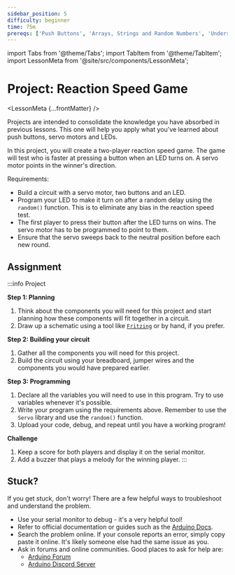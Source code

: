 ```yaml
---
sidebar_position: 5
difficulty: beginner
time: 75m
prereqs: ['Push Buttons', 'Arrays, Strings and Random Numbers', 'Understanding Servo Motors']
---
```


import Tabs from '@theme/Tabs';
import TabItem from '@theme/TabItem';
import LessonMeta from '@site/src/components/LessonMeta';

# Project: Reaction Speed Game

<LessonMeta {...frontMatter} />

Projects are intended to consolidate the knowledge you have absorbed in previous lessons. This one will help you apply what you've learned about push buttons, servo motors and LEDs. 

In this project, you will create a two-player reaction speed game. The game will test who is faster at pressing a button when an LED turns on. A servo motor points in the winner's direction.

Requirements: 
- Build a circuit with a servo motor, two buttons and an LED. 
- Program your LED to make it turn on after a random delay using the `random()` function. This is to eliminate any bias in the reaction speed test.
- The first player to press their button after the LED turns on wins. The servo motor has to be programmed to point to them.  
- Ensure that the servo sweeps back to the neutral position before each new round. 

## Assignment 

:::info Project

**Step 1: Planning**

1. Think about the components you will need for this project and start planning how these components will fit together in a circuit. 
2. Draw up a schematic using a tool like [`Fritzing`](https://fritzing.org/) or by hand, if you prefer. 

**Step 2: Building your circuit**

1. Gather all the components you will need for this project. 
2. Build the circuit using your breadboard, jumper wires and the components you would have prepared earlier. 

**Step 3: Programming**

1. Declare all the variables you will need to use in this program. Try to use variables whenever it's possible. 
2. Write your program using the requirements above. Remember to use the `Servo` library and use the `random()` function. 
3. Upload your code, debug, and repeat until you have a working program!

**Challenge**

1. Keep a score for both players and display it on the serial monitor. 
2. Add a buzzer that plays a melody for the winning player. 
:::

## Stuck?

If you get stuck, don't worry! There are a few helpful ways to troubleshoot and understand the problem. 

- Use your serial monitor to debug - it's a very helpful tool!
- Refer to official documentation or guides such as the [Arduino Docs](https://docs.arduino.cc/).
- Search the problem online. If your console reports an error, simply copy paste it online. It's likely someone else had the same issue as you. 
- Ask in forums and online communities. Good places to ask for help are:
    - [Arduino Forum](https://forum.arduino.cc/)
    - [Arduino Discord Server](https://support.arduino.cc/hc/en-us/articles/4405329164178-Join-the-official-Arduino-Discord-server)
